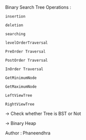 
Binary Search Tree
    Operations :

    insertion

    deletion

    searching  

    levelOrderTraversal

    PreOrder Traversal

    PostOrder Traversal

    InOrder Traversal

    GetMinimumNode

    GetMaximumNode

    LeftViewTree

    RightViewTree

-> Check whether Tree is BST or Not

-> Binary Heap

Author : Phaneendhra
